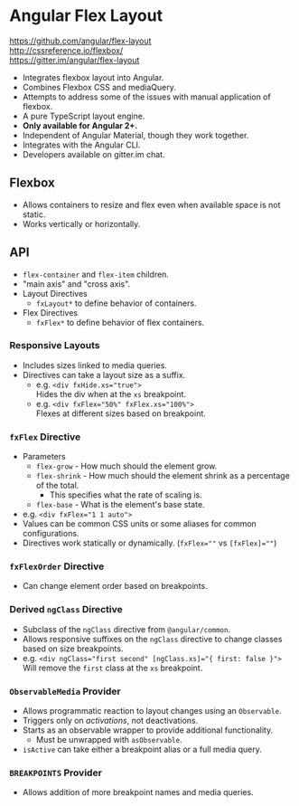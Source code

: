 # Angular Flex Layout
https://github.com/angular/flex-layout   
http://cssreference.io/flexbox/   
https://gitter.im/angular/flex-layout
* Integrates flexbox layout into Angular.
* Combines Flexbox CSS and mediaQuery.
* Attempts to address some of the issues with manual application of flexbox.
* A pure TypeScript layout engine.
* **Only available for Angular 2+.**
* Independent of Angular Material, though they work together.
* Integrates with the Angular CLI.
* Developers available on gitter.im chat.

## Flexbox
* Allows containers to resize and flex even when available space is not static.
* Works vertically or horizontally.

## API
* `flex-container` and `flex-item` children.
* "main axis" and "cross axis".
* Layout Directives
   * `fxLayout*` to define behavior of containers.
* Flex Directives
   * `fxFlex*` to define behavior of flex containers.
   
### Responsive Layouts
* Includes sizes linked to media queries.
* Directives can take a layout size as a suffix.
   * e.g. `<div fxHide.xs="true">`   
      Hides the div when at the `xs` breakpoint.
   * e.g. `<div fxFlex="50%" fxFlex.xs="100%">`   
      Flexes at different sizes based on breakpoint.

### `fxFlex` Directive
* Parameters
   * `flex-grow` - How much should the element grow.
   * `flex-shrink` - How much should the element shrink as a percentage of the total.
      * This specifies what the rate of scaling is.
   * `flex-base` - What is the element's base state.
* e.g. `<div fxFlex="1 1 auto">`
* Values can be common CSS units or some aliases for common configurations.
* Directives work statically or dynamically. (`fxFlex=""` vs `[fxFlex]=""`)

### `fxFlexOrder` Directive
* Can change element order based on breakpoints.

### Derived `ngClass` Directive
* Subclass of the `ngClass` directive from `@angular/common`.
* Allows responsive suffixes on the `ngClass` directive to change classes based on size breakpoints.
* e.g. `<div ngClass="first second" [ngClass.xs]="{ first: false }">`   
   Will remove the `first` class at the `xs` breakpoint.

### `ObservableMedia` Provider
* Allows programmatic reaction to layout changes using an `Observable`.
* Triggers only on _activations_, not deactivations.
* Starts as an observable wrapper to provide additional functionality.
   * Must be unwrapped with `asObservable`.
* `isActive` can take either a breakpoint alias or a full media query.

### `BREAKPOINTS` Provider
* Allows addition of more breakpoint names and media queries.
